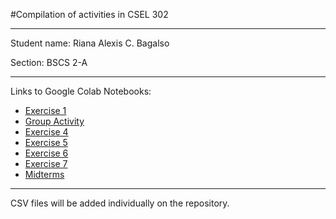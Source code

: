 #Compilation of activities in CSEL 302


---

Student name: Riana Alexis C. Bagalso

Section: BSCS 2-A


---

Links to Google Colab Notebooks:


*   [Exercise 1](https://colab.research.google.com/drive/1R3J3E4TtKudhr3cdyI35Dpwqx4sYfEQf?usp=sharing)
*   [Group Activity](https://colab.research.google.com/drive/1yL-zw92EPDY-cM2QL2cmqy3NdAGLHdu3?usp=sharing)
*   [Exercise 4](https://colab.research.google.com/drive/1CvCkciGihbhObsMLjS8pIaMXH6tUnNQG?usp=sharing)
*   [Exercise 5](https://colab.research.google.com/drive/1fh0HMIbH3zfJYTWeX6bBTkSPRiJ-uO9W?usp=sharing)
*   [Exercise 6](https://colab.research.google.com/drive/1D8W7eWt2mmnV_x_nOcT7cptg8tCl-Ezb?usp=sharing)
*   [Exercise 7](https://colab.research.google.com/drive/1qVlb97NUROLsknipFzgmsVAdlW6vpMyK?usp=sharing)
*   [Midterms](https://colab.research.google.com/drive/1jg5ckjLCbG_X-jJw61LUQLM6fb77jtRo?usp=sharing)



---

CSV files will be added individually on the repository.
